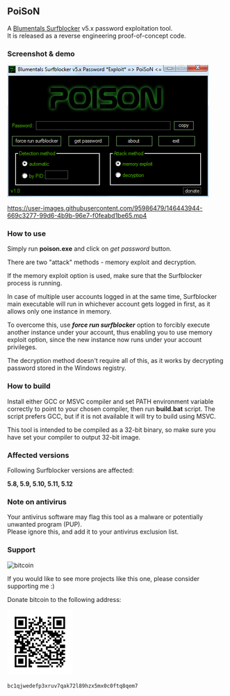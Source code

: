 ## PoiSoN

A [Blumentals Surfblocker](https://www.surfblocker.com/) v5.x password exploitation tool.   
It is released as a reverse engineering proof-of-concept code.

### Screenshot & demo

![poison](img/screenshot.png) 

https://user-images.githubusercontent.com/95986479/146443944-669c3277-99d6-4b9b-96e7-f0feabd1be65.mp4

### How to use

Simply run **poison.exe** and click on _get password_ button.   

There are two "attack" methods - memory exploit and decryption.   

If the memory exploit option is used, make sure that the Surfblocker process is running.

In case of multiple user accounts logged in at the same time, Surfblocker main executable will run in whichever account gets logged in first, as it allows only one instance in memory.   

To overcome this, use ***force run surfblocker*** option to forcibly execute another instance under your account, thus enabling you to use memory exploit option, since  the new instance now runs under your account privileges.

The decryption method doesn't require all of this, as it works by decrypting password stored in the Windows registry.

### How to build

Install either GCC or MSVC compiler and set PATH environment variable correctly to point to your chosen compiler, then run **build.bat** script. The script prefers GCC, but if it is not available it will try to build using MSVC.

This tool is intended to be compiled as a 32-bit binary, so make sure you have set your compiler to output 32-bit image.

### Affected versions

Following Surfblocker versions are affected:
 
**5.8, 5.9, 5.10, 5.11, 5.12**

### Note on antivirus

Your antivirus software may flag this tool as a malware or potentially unwanted program (PUP).   
Please ignore this, and add it to your antivirus exclusion list.

### Support

![bitcoin](https://img.shields.io/badge/donate-bitcoin-EF8E19)

If you would like to see more projects like this one, please consider supporting me :)  

Donate bitcoin to the following address:

![btcqrcode](img/bcqrcode.png)

```
bc1qjwedefp3xruv7qak72l89hzx5mx0c0ftq8qem7
```
